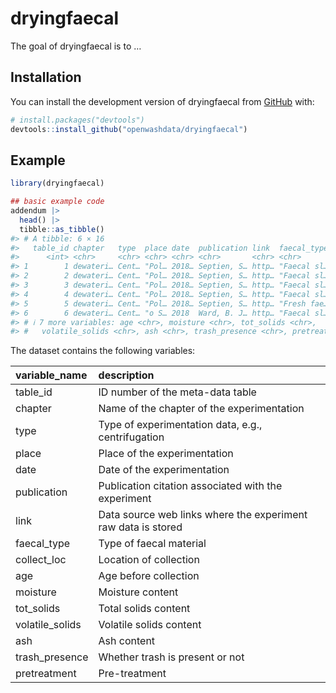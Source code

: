 
<!-- README.md is generated from README.Rmd. Please edit that file -->

# dryingfaecal

<!-- badges: start -->
<!-- badges: end -->

The goal of dryingfaecal is to …

## Installation

You can install the development version of dryingfaecal from
[GitHub](https://github.com/) with:

``` r
# install.packages("devtools")
devtools::install_github("openwashdata/dryingfaecal")
```

## Example

``` r
library(dryingfaecal)

## basic example code
addendum |> 
  head() |>
  tibble::as_tibble()
#> # A tibble: 6 × 16
#>   table_id chapter   type  place date  publication link  faecal_type collect_loc
#>      <int> <chr>     <chr> <chr> <chr> <chr>       <chr> <chr>       <chr>      
#> 1        1 dewateri… Cent… "Pol… 2018… Septien, S… http… "Faecal sl… Durban, So…
#> 2        2 dewateri… Cent… "Pol… 2018… Septien, S… http… "Faecal sl… Durban, So…
#> 3        3 dewateri… Cent… "Pol… 2018… Septien, S… http… "Faecal sl… Durban, So…
#> 4        4 dewateri… Cent… "Pol… 2018… Septien, S… http… "Faecal sl… Durban, So…
#> 5        5 dewateri… Cent… "Pol… 2018… Septien, S… http… "Fresh fae… Durban, So…
#> 6        6 dewateri… Cent… "o S… 2018  Ward, B. J… http… "Faecal sl… o Dakar, S…
#> # ℹ 7 more variables: age <chr>, moisture <chr>, tot_solids <chr>,
#> #   volatile_solids <chr>, ash <chr>, trash_presence <chr>, pretreatment <chr>
```

The dataset contains the following variables:

| variable_name   | description                                                   |
|:----------------|:--------------------------------------------------------------|
| table_id        | ID number of the meta-data table                              |
| chapter         | Name of the chapter of the experimentation                    |
| type            | Type of experimentation data, e.g., centrifugation            |
| place           | Place of the experimentation                                  |
| date            | Date of the experimentation                                   |
| publication     | Publication citation associated with the experiment           |
| link            | Data source web links where the experiment raw data is stored |
| faecal_type     | Type of faecal material                                       |
| collect_loc     | Location of collection                                        |
| age             | Age before collection                                         |
| moisture        | Moisture content                                              |
| tot_solids      | Total solids content                                          |
| volatile_solids | Volatile solids content                                       |
| ash             | Ash content                                                   |
| trash_presence  | Whether trash is present or not                               |
| pretreatment    | Pre-treatment                                                 |
